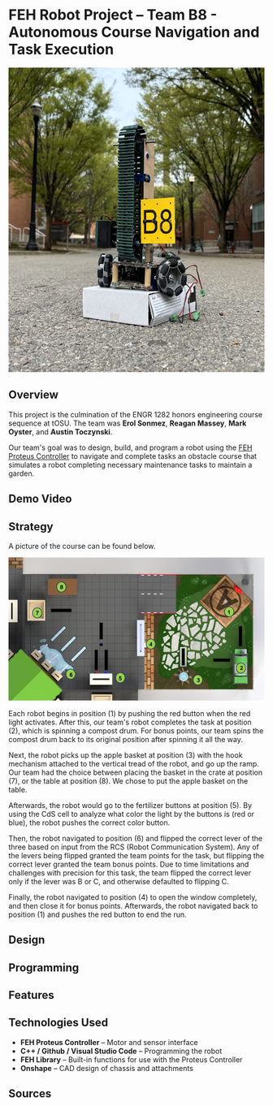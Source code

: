 # FEH Robot Project – Team B8 - Autonomous Course Navigation and Task Execution

<img src="/images/robot_cinematic.jpg" alt="A picture of the team's robot with trees in the background." width="600" height="600"/>

## Overview

This project is the culmination of the ENGR 1282 honors engineering course sequence at tOSU. The team was **Erol Sonmez**, **Reagan Massey**, **Mark Oyster**, and **Austin Toczynski**.

Our team's goal was to design, build, and program a robot using the [FEH Proteus Controller](https://u.osu.edu/fehproteus/) to navigate and complete tasks an obstacle course that simulates a robot completing necessary maintenance tasks to maintain a garden.

## Demo Video 

## Strategy

A picture of the course can be found below.

![A overhead view of the course the robot had to navigate. The locations of the tasks are numbered.](/images/robot_courseoverhead.png "Title2")

Each robot begins in position (1) by pushing the red button when the red light activates. After this, our team's robot completes the task at position (2), which is spinning a compost drum. For bonus points, our team spins the compost drum back to its original position after spinning it all the way. 

Next, the robot picks up the apple basket at position (3) with the hook mechanism attached to the vertical tread of the robot, and go up the ramp. Our team had the choice between placing the basket in the crate at position (7), or the table at position (8). We chose to put the apple basket on the table.

Afterwards, the robot would go to the fertilizer buttons at position (5). By using the CdS cell to analyze what color the light by the buttons is (red or blue), the robot pushes the correct color button.

Then, the robot navigated to position (6) and flipped the correct lever of the three based on input from the RCS (Robot Communication System). Any of the levers being flipped granted the team points for the task, but flipping the correct lever granted the team bonus points. Due to time limitations and challenges with precision for this task, the team flipped the correct lever only if the lever was B or C, and otherwise defaulted to flipping C. 

Finally, the robot navigated to position (4) to open the window completely, and then close it for bonus points. Afterwards, the robot navigated back to position (1) and pushes the red button to end the run.

## Design

## Programming

## Features

## Technologies Used

- **FEH Proteus Controller** – Motor and sensor interface
- **C++ / Github / Visual Studio Code** – Programming the robot
- **FEH Library** – Built-in functions for use with the Proteus Controller
- **Onshape** – CAD design of chassis and attachments

## Sources


